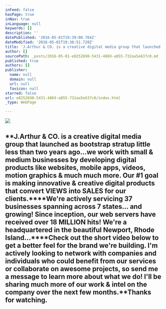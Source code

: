 ```yaml
---
inFeed: false
hasPage: true
inNav: true
inLanguage: null
keywords: []
description: ''
datePublished: '2016-05-01T19:39:00.764Z'
dateModified: '2016-05-01T19:38:51.720Z'
title: 'J.Arthur & CO. is a creative digital media group that launched as bootstrap stratup little less than two years ago…we work with small & medium businesses by developing digital products like websites, mobile apps, videos, motion graphics & much much more. Our #1 goal is making innovative & creative digital products that convert VIEWS into ‪SALES‬ for our clients.We’re actively servicing 37 businesses spanning across 7 states… and growing! Since inception, our web servers have received over 18 MILLION hits! We’re a headquartered in the beautiful Newport, Rhode Island…Check out the short video below to get a better feel for the brand we’re building. I’m actively looking to network with companies and individuals who could benefit from our services or collaborate on awesome projects, so send me a message to learn more about what we do! I’ll be sharing much more of our work & intel on the company over the next few months.Thanks for watching.'
author: []
sourcePath: _posts/2016-05-01-e8252698-5431-4869-a855-732aa5e637c0.md
published: true
authors: []
publisher:
  name: null
  domain: null
  url: null
  favicon: null
starred: false
url: e8252698-5431-4869-a855-732aa5e637c0/index.html
_type: WebPage

---
```

![](https://the-grid-user-content.s3-us-west-2.amazonaws.com/7cbb6ea8-9d3a-49f8-9dca-41fff9227481.png)

## **J.Arthur & CO. is a creative digital media group that launched as bootstrap stratup little less than two years ago...we work with small & medium businesses by developing digital products like websites, mobile apps, videos, motion graphics & much much more. Our \#1 goal is making innovative & creative digital products that convert VIEWS into ‪SALES‬ for our clients.****We're actively servicing 37 businesses spanning across 7 states... and growing! Since inception, our web servers have received over 18 MILLION hits! We're a headquartered in the beautiful Newport, Rhode Island...****Check out the short video below to get a better feel for the brand we're building. I'm actively looking to network with companies and individuals who could benefit from our services or collaborate on awesome projects, so send me a message to learn more about what we do! I'll be sharing much more of our work & intel on the company over the next few months.****Thanks for watching.**